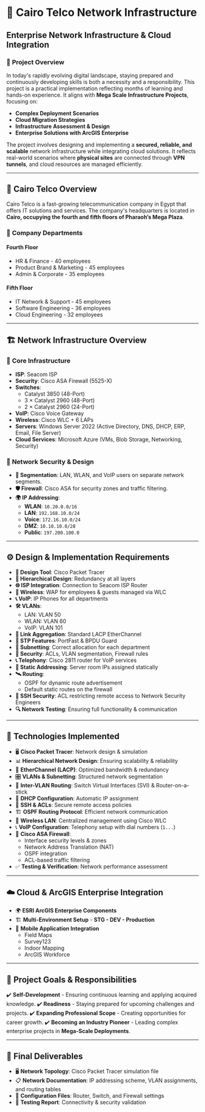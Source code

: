 # 📡 Cairo Telco Network Infrastructure

## **Enterprise Network Infrastructure & Cloud Integration**

### 🏢 **Project Overview**
In today's rapidly evolving digital landscape, staying prepared and continuously developing skills is both a necessity and a responsibility. This project is a practical implementation reflecting months of learning and hands-on experience. It aligns with **Mega Scale Infrastructure Projects**, focusing on:

- **Complex Deployment Scenarios**
- **Cloud Migration Strategies**
- **Infrastructure Assessment & Design**
- **Enterprise Solutions with ArcGIS Enterprise**

The project involves designing and implementing a **secured, reliable, and scalable** network infrastructure while integrating cloud solutions. It reflects real-world scenarios where **physical sites** are connected through **VPN tunnels**, and cloud resources are managed efficiently.

---

## 🏢 **Cairo Telco Overview**
Cairo Telco is a fast-growing telecommunication company in Egypt that offers IT solutions and services. The company's headquarters is located in **Cairo, occupying the fourth and fifth floors of Pharaoh’s Mega Plaza**.

### 📍 **Company Departments**

#### **Fourth Floor**
- HR & Finance - 40 employees
- Product Brand & Marketing - 45 employees
- Admin & Corporate - 35 employees

#### **Fifth Floor**
- IT Network & Support - 45 employees
- Software Engineering - 36 employees
- Cloud Engineering - 32 employees

---

## 🏗️ **Network Infrastructure Overview**

### 🔌 **Core Infrastructure**
- **ISP**: Seacom ISP
- **Security**: Cisco ASA Firewall (5525-X)
- **Switches**:
  - Catalyst 3850 (48-Port)
  - 3 × Catalyst 2960 (48-Port)
  - 2 × Catalyst 2960 (24-Port)
- **VoIP**: Cisco Voice Gateway
- **Wireless**: Cisco WLC + 6 LAPs
- **Servers**: Windows Server 2022 (Active Directory, DNS, DHCP, ERP, Email, File Server)
- **Cloud Services**: Microsoft Azure (VMs, Blob Storage, Networking, Security)

### 🔐 **Network Security & Design**
- **📏 Segmentation**: LAN, WLAN, and VoIP users on separate network segments.
- **🛡️ Firewall**: Cisco ASA for security zones and traffic filtering.
- **🌍 IP Addressing**:
  - **WLAN**: `10.20.0.0/16`
  - **LAN**: `192.168.10.0/24`
  - **Voice**: `172.16.10.0/24`
  - **DMZ**: `10.10.10.0/28`
  - **Public**: `197.200.100.0`

---

## ⚙️ **Design & Implementation Requirements**
- **📌 Design Tool**: Cisco Packet Tracer
- **🔁 Hierarchical Design**: Redundancy at all layers
- **🌐 ISP Integration**: Connection to Seacom ISP Router
- **📶 Wireless**: WAP for employees & guests managed via WLC
- **📞 VoIP**: IP Phones for all departments
- **🛠️ VLANs**:
  - LAN: VLAN 50
  - WLAN: VLAN 60
  - VoIP: VLAN 101
- **🔗 Link Aggregation**: Standard LACP EtherChannel
- **🔄 STP Features**: PortFast & BPDU Guard
- **📝 Subnetting**: Correct allocation for each department
- **🔑 Security**: ACLs, VLAN segmentation, Firewall rules
- **📞 Telephony**: Cisco 2811 router for VoIP services
- **📍 Static Addressing**: Server room IPs assigned statically
- **🛰️ Routing**:
  - OSPF for dynamic route advertisement
  - Default static routes on the firewall
- **🔐 SSH Security**: ACL restricting remote access to Network Security Engineers
- **🔍 Network Testing**: Ensuring full functionality & communication

---

## 🔧 **Technologies Implemented**
- 🖥️ **Cisco Packet Tracer**: Network design & simulation
- 📊 **Hierarchical Network Design**: Ensuring scalability & reliability
- 🔗 **EtherChannel (LACP)**: Optimized bandwidth & redundancy
- 🎛️ **VLANs & Subnetting**: Structured network segmentation
- 🔄 **Inter-VLAN Routing**: Switch Virtual Interfaces (SVI) & Router-on-a-stick
- 📜 **DHCP Configuration**: Automatic IP assignment
- 🔐 **SSH & ACLs**: Secure remote access policies
- 🏗️ **OSPF Routing Protocol**: Efficient network communication
- 📡 **Wireless LAN**: Centralized management using Cisco WLC
- 📞 **VoIP Configuration**: Telephony setup with dial numbers (`1...`)
- 🛑 **Cisco ASA Firewall**:
  - Interface security levels & zones
  - Network Address Translation (NAT)
  - OSPF integration
  - ACL-based traffic filtering
- ✅ **Testing & Verification**: Network performance assessment

---

## ☁️ **Cloud & ArcGIS Enterprise Integration**
- 🌍 **ESRI ArcGIS Enterprise Components**
- 🏗️ **Multi-Environment Setup** - **STG - DEV - Production**
- 📲 **Mobile Application Integration**
  - Field Maps
  - Survey123
  - Indoor Mapping
  - ArcGIS Workforce

---

## 🎯 **Project Goals & Responsibilities**
✔️ **Self-Development** - Ensuring continuous learning and applying acquired knowledge.
✔️ **Readiness** - Staying prepared for upcoming challenges and projects.
✔️ **Expanding Professional Scope** - Creating opportunities for career growth.
✔️ **Becoming an Industry Pioneer** - Leading complex enterprise projects in **Mega-Scale Deployments**.

---

## 📜 **Final Deliverables**
- 🖥️ **Network Topology**: Cisco Packet Tracer simulation file
- 📋 **Network Documentation**: IP addressing scheme, VLAN assignments, and routing tables
- 🔧 **Configuration Files**: Router, Switch, and Firewall settings
- 📡 **Testing Report**: Connectivity & security validation
